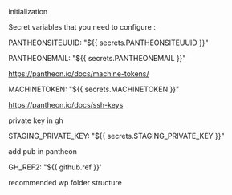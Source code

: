 initialization

Secret variables that you need to configure :

PANTHEONSITEUUID: "${{ secrets.PANTHEONSITEUUID }}"

PANTHEONEMAIL: "${{ secrets.PANTHEONEMAIL }}"

https://pantheon.io/docs/machine-tokens/

MACHINETOKEN: "${{ secrets.MACHINETOKEN }}"

https://pantheon.io/docs/ssh-keys

private key in gh

STAGING_PRIVATE_KEY: "${{ secrets.STAGING_PRIVATE_KEY }}"

add pub in pantheon

GH_REF2: "${{ github.ref }}'

recommended wp folder structure